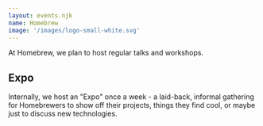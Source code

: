 ```yaml
---
layout: events.njk
name: Homebrew
image: '/images/logo-small-white.svg'
---
```


At Homebrew, we plan to host regular talks and workshops.

## Expo
Internally, we host an "Expo" once a week - a laid-back, informal gathering for Homebrewers to show off their projects, things they find cool, or maybe just to discuss new technologies.
